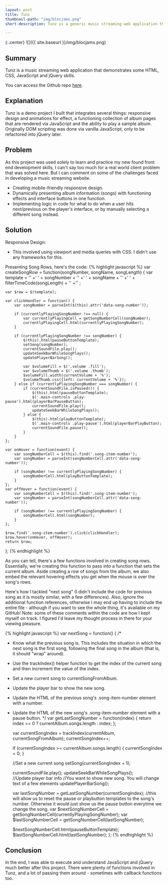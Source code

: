 ```yaml
---
layout: post
title: Tunz
thumbnail-path: "img/blocjams.png"
short-description: Tunz is a generic music streaming web application that hosts a collection of albums and a playable list of songs. This project uses VanillaJS (EcmaScript 5) and jQuery.

---
```


{:.center}
![]({{ site.baseurl }}/img/blocjams.png)

## Summary

Tunz is a music streaming web application that demonstrates some HTML, CSS, JavaScript and jQuery skills.

You can access the Github repo [here](https://github.com/aizkhaj/tunz).

## Explanation

Tunz is a demo project I built that integrates several things: responsive design and animations for effect, a functioning collection of album pages that are rendered via JavaScript and the ability to play a sample album. Originally DOM scripting was done via vanilla JavaScript, only to be refactored into jQuery later.

## Problem

As this project was used solely to learn and practice my new found front end development skills, I can't say too much for a real world client problem that was solved here. But I can comment on some of the challenges faced in developing a music streaming website.

* Creating mobile-friendly responsive design.
* Dynamically presenting album information (songs) with functioning effects and interface buttons in one function.
* Implementing logic in code for what to do when a user hits next/previous on the player's interface, or by manually selecting a different song instead.

## Solution

Responsive Design:
* This involved using viewport and media queries with CSS. I didn't use any frameworks for this.

Presenting Song Rows, here's the code:
{% highlight javascript %}
var createSongRow = function(songNumber, songName, songLength) {
    var template =
     '<tr class="album-view-song-item">'
    +'  <td class="song-item-number" data-song-number="'+ songNumber +'">' + songNumber + '</td>'
    +'  <td class="song-item-title">' + songName + '</td>'
    +'  <td class="song-item-duration">' + filterTimeCode(songLength) + '</td>'
    +'</tr>'
    ;

    var $row = $(template);

    var clickHandler = function() {
        var songNumber = parseInt($(this).attr('data-song-number'));

        if (currentlyPlayingSongNumber !== null) {
            var currentlyPlayingCell = getSongNumberCell(songNumber);
            currentlyPlayingCell.html(currentlyPlayingSongNumber);
        }

        if (currentlyPlayingSongNumber !== songNumber) {
            $(this).html(pauseButtonTemplate);
            setSong(songNumber);
            currentSoundFile.play();
            updateSeekBarWhileSongPlays();
            updatePlayerBarSong();

            var $volumeFill = $('.volume .fill');
            var $volumeThumb = $('.volume .thumb');
            $volumeFill.width(currentVolume + '%');
            $volumeThumb.css({left: currentVolume + '%'});
        } else if (currentlyPlayingSongNumber === songNumber) {
            if (currentSoundFile.isPaused()) {
                $(this).html(pauseButtonTemplate);
                $('.main-controls .play-pause').html(playerBarPauseButton);
                currentSoundFile.play();
                updateSeekBarWhileSongPlays();
            } else {
                $(this).html(playButtonTemplate);
                $('.main-controls .play-pause').html(playerBarPlayButton);
                currentSoundFile.pause();
            }
        }
    };

    var onHover = function(event) {
        var songNumberCell = $(this).find('.song-item-number');
        var songNumber = parseInt(songNumberCell.attr('data-song-number'));

        if (songNumber !== currentlyPlayingSongNumber) {
            songNumberCell.html(playButtonTemplate);
        }
    };
    var offHover = function(event) {
        var songNumberCell = $(this).find('.song-item-number');
        var songNumber = parseInt(songNumberCell.attr('data-song-number'));

        if (songNumber !== currentlyPlayingSongNumber) {
            songNumberCell.html(songNumber);
        }
    };

    $row.find('.song-item-number').click(clickHandler);
    $row.hover(onHover, offHover);
    return $row;
};
{% endhighlight %}

As you can tell, there's a few functions involved in creating song rows. Essentially, we're creating this function to pass into a function that sets the current album. Aside creating a row of songs from the album, we also embed the relevant hovering effects you get when the mouse is over the song's rows.

Here's how I tackled "next song" (I didn't include the code for previous song as it is mostly similar, with a few differences). Also, ignore the additional function references, otherwise I may end up having to include the entire file - although if you want to see the whole thing, it's available on my GitHub! Note: some of these comments within the code are how I kept myself on track. I figured I'd leave my thought process in there for your viewing pleasure.

{% highlight javascript %}
var nextSong = function() {
/*
- Know what the previous song is. This includes the situation in which the next song is the first song, following the final song in the album (that is, it should "wrap" around).
- Use the trackIndex() helper function to get the index of the current song and then increment the value of the index.
- Set a new current song to currentSongFromAlbum.
- Update the player bar to show the new song.
- Update the HTML of the previous song's .song-item-number element with a number.
- Update the HTML of the new song's .song-item-number element with a pause button.
*/
    var getLastSongNumber = function(index) {
        return index == 0 ? currentAlbum.songs.length : index;
    };

    var currentSongIndex = trackIndex(currentAlbum, currentSongFromAlbum);
    currentSongIndex++;

    if (currentSongIndex >= currentAlbum.songs.length) {
        currentSongIndex = 0;
    }

    //Set a new current song
    setSong(currentSongIndex + 1);

    currentSoundFile.play();
    updateSeekBarWhileSongPlays();    
    //Update player bar info
    //You want to show new song. You will change text of a few elements
    updatePlayerBarSong();

    var lastSongNumber = getLastSongNumber(currentSongIndex);
    //this will allow us to reset the pause or playbutton templates to the song's number. Otherwise it would just show us the pause button everytime we change the song.
    var $nextSongNumberCell = getSongNumberCell(currentlyPlayingSongNumber);
    var $lastSongNumberCell = getSongNumberCell(lastSongNumber);

    $nextSongNumberCell.html(pauseButtonTemplate);
    $lastSongNumberCell.html(lastSongNumber);
};
{% endhighlight %}

## Conclusion

In the end, I was able to execute and understand JavaScript and jQuery much better after this project. There were plenty of functions involved in Tunz, and a lot of passing them around - sometimes with callback functions too.
